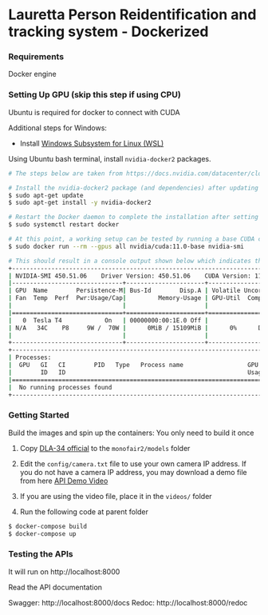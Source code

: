 # Lauretta Person Reidentification and tracking system - Dockerized


### Requirements

Docker engine

### Setting Up GPU (skip this step if using CPU)
Ubuntu is required for docker to connect with CUDA

Additional steps for Windows:
- Install [Windows Subsystem for Linux (WSL)](https://docs.microsoft.com/en-us/windows/wsl/install)

Using Ubuntu bash terminal, install `nvidia-docker2` packages. 
```sh
# The steps below are taken from https://docs.nvidia.com/datacenter/cloud-native/container-toolkit/install-guide.html

# Install the nvidia-docker2 package (and dependencies) after updating the package listing:
$ sudo apt-get update
$ sudo apt-get install -y nvidia-docker2

# Restart the Docker daemon to complete the installation after setting the default runtime:
$ sudo systemctl restart docker

# At this point, a working setup can be tested by running a base CUDA container:
$ sudo docker run --rm --gpus all nvidia/cuda:11.0-base nvidia-smi

# This should result in a console output shown below which indicates that GPU setup is completed:
+-----------------------------------------------------------------------------+
| NVIDIA-SMI 450.51.06    Driver Version: 450.51.06    CUDA Version: 11.0     |
|-------------------------------+----------------------+----------------------+
| GPU  Name        Persistence-M| Bus-Id        Disp.A | Volatile Uncorr. ECC |
| Fan  Temp  Perf  Pwr:Usage/Cap|         Memory-Usage | GPU-Util  Compute M. |
|                               |                      |               MIG M. |
|===============================+======================+======================|
|   0  Tesla T4            On   | 00000000:00:1E.0 Off |                    0 |
| N/A   34C    P8     9W /  70W |      0MiB / 15109MiB |      0%      Default |
|                               |                      |                  N/A |
+-------------------------------+----------------------+----------------------+
+-----------------------------------------------------------------------------+
| Processes:                                                                  |
|  GPU   GI   CI        PID   Type   Process name                  GPU Memory |
|        ID   ID                                                   Usage      |
|=============================================================================|
|  No running processes found                                                 |
+-----------------------------------------------------------------------------+
```

### Getting Started

Build the images and spin up the containers:
You only need to build it once

1. Copy  [DLA-34 official](https://drive.google.com/file/d/1iqRQjsG9BawIl8SlFomMg5iwkb6nqSpi/view) to the `monofair2/models` folder

2. Edit the `config/camera.txt` file to use your own camera IP address. If you do not have a camera IP address, you may download a demo file from here [API Demo Video](https://www.dropbox.com/s/0c4szm1q9x2a83m/fastapidemoclip.mp4?dl=0)
3. If you are using the video file, place it in the `videos/` folder
4. Run the following code at parent folder

```sh
$ docker-compose build
$ docker-compose up
```

### Testing the APIs

It will run on 
http://localhost:8000

Read the API documentation

Swagger: http://localhost:8000/docs
Redoc: http://localhost:8000/redoc


